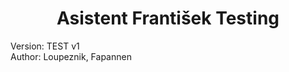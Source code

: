 <h1 align="center">Asistent František Testing</h1>
<p>Version: TEST v1 <br>
Author: Loupeznik, Fapannen
</p>
